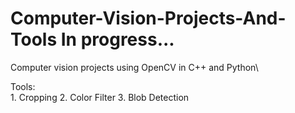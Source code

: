 # Computer-Vision-Projects-And-Tools   In progress... 
Computer vision projects using OpenCV in C++ and Python\

Tools: \
    1. Cropping
    2. Color Filter
    3. Blob Detection
